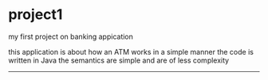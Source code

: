# project1
my first project on banking appication

this application is about how an ATM works in a simple manner
the code is written in Java 
the semantics are simple and are of less complexity

------------------------------------------------------------------
